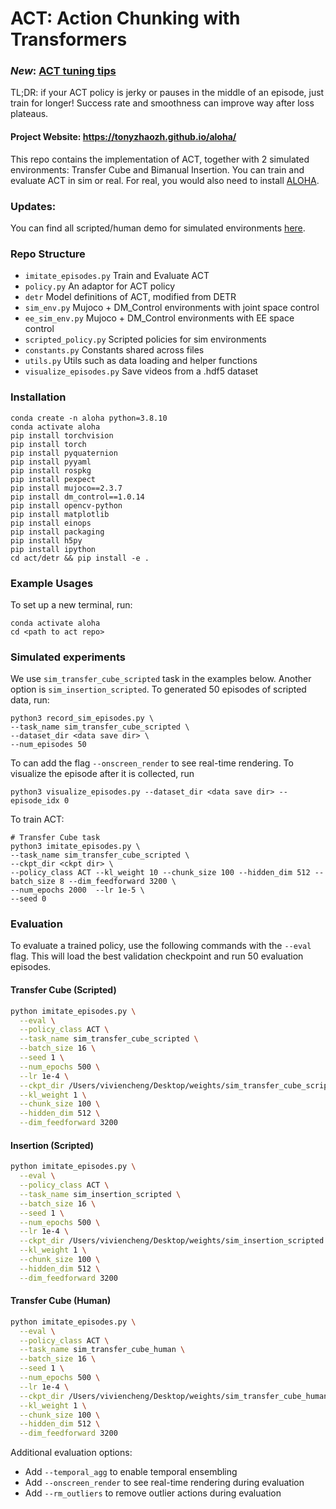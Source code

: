 # ACT: Action Chunking with Transformers

### *New*: [ACT tuning tips](https://docs.google.com/document/d/1FVIZfoALXg_ZkYKaYVh-qOlaXveq5CtvJHXkY25eYhs/edit?usp=sharing)
TL;DR: if your ACT policy is jerky or pauses in the middle of an episode, just train for longer! Success rate and smoothness can improve way after loss plateaus.

#### Project Website: https://tonyzhaozh.github.io/aloha/

This repo contains the implementation of ACT, together with 2 simulated environments:
Transfer Cube and Bimanual Insertion. You can train and evaluate ACT in sim or real.
For real, you would also need to install [ALOHA](https://github.com/tonyzhaozh/aloha).

### Updates:
You can find all scripted/human demo for simulated environments [here](https://drive.google.com/drive/folders/1gPR03v05S1xiInoVJn7G7VJ9pDCnxq9O?usp=share_link).


### Repo Structure
- ``imitate_episodes.py`` Train and Evaluate ACT
- ``policy.py`` An adaptor for ACT policy
- ``detr`` Model definitions of ACT, modified from DETR
- ``sim_env.py`` Mujoco + DM_Control environments with joint space control
- ``ee_sim_env.py`` Mujoco + DM_Control environments with EE space control
- ``scripted_policy.py`` Scripted policies for sim environments
- ``constants.py`` Constants shared across files
- ``utils.py`` Utils such as data loading and helper functions
- ``visualize_episodes.py`` Save videos from a .hdf5 dataset


### Installation

    conda create -n aloha python=3.8.10
    conda activate aloha
    pip install torchvision
    pip install torch
    pip install pyquaternion
    pip install pyyaml
    pip install rospkg
    pip install pexpect
    pip install mujoco==2.3.7
    pip install dm_control==1.0.14
    pip install opencv-python
    pip install matplotlib
    pip install einops
    pip install packaging
    pip install h5py
    pip install ipython
    cd act/detr && pip install -e .

### Example Usages

To set up a new terminal, run:

    conda activate aloha
    cd <path to act repo>

### Simulated experiments

We use ``sim_transfer_cube_scripted`` task in the examples below. Another option is ``sim_insertion_scripted``.
To generated 50 episodes of scripted data, run:

    python3 record_sim_episodes.py \
    --task_name sim_transfer_cube_scripted \
    --dataset_dir <data save dir> \
    --num_episodes 50

To can add the flag ``--onscreen_render`` to see real-time rendering.
To visualize the episode after it is collected, run

    python3 visualize_episodes.py --dataset_dir <data save dir> --episode_idx 0

To train ACT:
    
    # Transfer Cube task
    python3 imitate_episodes.py \
    --task_name sim_transfer_cube_scripted \
    --ckpt_dir <ckpt dir> \
    --policy_class ACT --kl_weight 10 --chunk_size 100 --hidden_dim 512 --batch_size 8 --dim_feedforward 3200 \
    --num_epochs 2000  --lr 1e-5 \
    --seed 0


### Evaluation

To evaluate a trained policy, use the following commands with the `--eval` flag. This will load the best validation checkpoint and run 50 evaluation episodes.

#### Transfer Cube (Scripted)
```bash
python imitate_episodes.py \
  --eval \
  --policy_class ACT \
  --task_name sim_transfer_cube_scripted \
  --batch_size 16 \
  --seed 1 \
  --num_epochs 500 \
  --lr 1e-4 \
  --ckpt_dir /Users/viviencheng/Desktop/weights/sim_transfer_cube_scripted \
  --kl_weight 1 \
  --chunk_size 100 \
  --hidden_dim 512 \
  --dim_feedforward 3200
```

#### Insertion (Scripted)
```bash
python imitate_episodes.py \
  --eval \
  --policy_class ACT \
  --task_name sim_insertion_scripted \
  --batch_size 16 \
  --seed 1 \
  --num_epochs 500 \
  --lr 1e-4 \
  --ckpt_dir /Users/viviencheng/Desktop/weights/sim_insertion_scripted \
  --kl_weight 1 \
  --chunk_size 100 \
  --hidden_dim 512 \
  --dim_feedforward 3200
```

#### Transfer Cube (Human)
```bash
python imitate_episodes.py \
  --eval \
  --policy_class ACT \
  --task_name sim_transfer_cube_human \
  --batch_size 16 \
  --seed 1 \
  --num_epochs 500 \
  --lr 1e-4 \
  --ckpt_dir /Users/viviencheng/Desktop/weights/sim_transfer_cube_human \
  --kl_weight 1 \
  --chunk_size 100 \
  --hidden_dim 512 \
  --dim_feedforward 3200
```

Additional evaluation options:
- Add `--temporal_agg` to enable temporal ensembling
- Add `--onscreen_render` to see real-time rendering during evaluation
- Add `--rm_outliers` to remove outlier actions during evaluation
